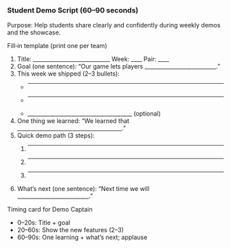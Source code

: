 ### Student Demo Script (60–90 seconds)

Purpose: Help students share clearly and confidently during weekly demos and the showcase.

Fill‑in template (print one per team)
1) Title: ____________________________  Week: ____  Pair: ____
2) Goal (one sentence):
   “Our game lets players __________________________.”
3) This week we shipped (2–3 bullets):
   - ______________________________________
   - ______________________________________
   - ______________________________________ (optional)
4) One thing we learned:
   “We learned that ______________________________________.”
5) Quick demo path (3 steps):
   1. ______________________________________
   2. ______________________________________
   3. ______________________________________
6) What’s next (one sentence):
   “Next time we will __________________________.”

Timing card for Demo Captain
- 0–20s: Title + goal
- 20–60s: Show the new features (2–3)
- 60–90s: One learning + what’s next; applause


